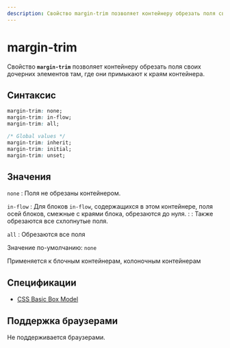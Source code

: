 ```yaml
---
description: Свойство margin-trim позволяет контейнеру обрезать поля своих дочерних элементов там, где они примыкают к краям контейнера
---
```


# margin-trim

Свойство **`margin-trim`** позволяет контейнеру обрезать поля своих дочерних элементов там, где они примыкают к краям контейнера.

## Синтаксис

```css
margin-trim: none;
margin-trim: in-flow;
margin-trim: all;

/* Global values */
margin-trim: inherit;
margin-trim: initial;
margin-trim: unset;
```

## Значения

`none`
: Поля не обрезаны контейнером.

`in-flow`
: Для блоков `in-flow`, содержащихся в этом контейнере, поля осей блоков, смежные с краями блока, обрезаются до нуля.
:
: Также обрезаются все схлопнутые поля.

`all`
: Обрезаются все поля

Значение по-умолчанию: `none`

Применяется к блочным контейнерам, колоночным контейнерам

## Спецификации

- [CSS Basic Box Model](https://drafts.csswg.org/css-box-3/#margin-trim)

## Поддержка браузерами

Не поддерживается браузерами.
